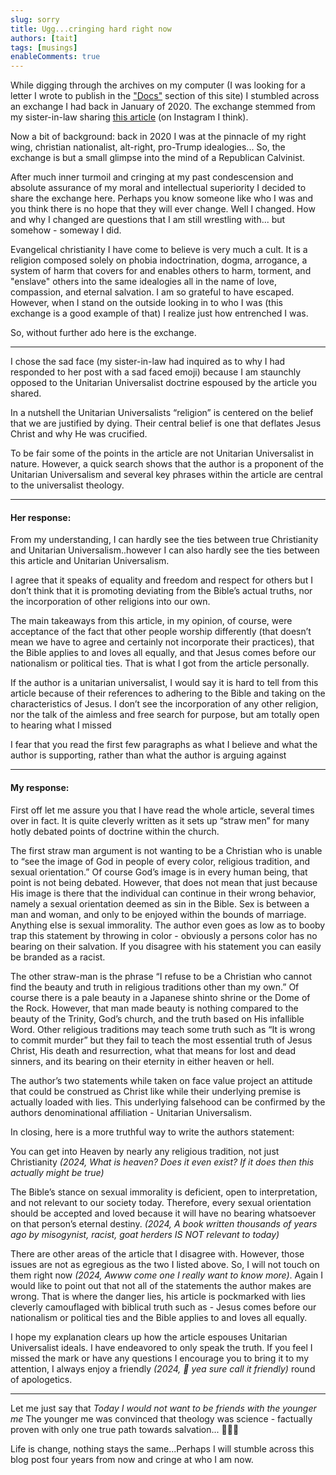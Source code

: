 ```yaml
---
slug: sorry
title: Ugg...cringing hard right now
authors: [tait]
tags: [musings]
enableComments: true
---
```


While digging through the archives on my computer (I was looking for a letter I wrote to publish in the ["Docs"](/docs/) section of this site) I stumbled across an exchange I had back in January of 2020. The exchange stemmed from my sister-in-law sharing [this article](https://johnpavlovitz.com/2016/10/21/the-kind-of-christian-i-refuse-to-be/) (on Instagram I think).

Now a bit of background: back in 2020 I was at the pinnacle of my right wing, christian nationalist, alt-right, pro-Trump idealogies... So, the exchange is but a small glimpse into the mind of a Republican Calvinist.

After much inner turmoil and cringing at my past condescension and absolute assurance of my moral and intellectual superiority I decided to share the exchange here. Perhaps you know someone like who I was and you think there is no hope that they will ever change. Well I changed. How and why I changed are questions that I am still wrestling with... but somehow - someway I did.

Evangelical christianity I have come to believe is very much a cult. It is a religion composed solely on phobia indoctrination, dogma, arrogance, a system of harm that covers for and enables others to harm, torment, and "enslave" others into the same idealogies all in the name of love, compassion, and eternal salvation. I am so grateful to have escaped. However, when I stand on the outside looking in to who I was (this exchange is a good example of that) I realize just how entrenched I was.

So, without further ado here is the exchange.

---

I chose the sad face (my sister-in-law had inquired as to why I had responded to her post with a sad faced emoji) because I am staunchly opposed to the Unitarian Universalist doctrine espoused by the article you shared.

In a nutshell the Unitarian Universalists “religion” is centered on the belief that we are justified by dying. Their central belief is one that deflates Jesus Christ and why He was crucified.

To be fair some of the points in the article are not Unitarian Universalist in nature. However, a quick search shows that the author is a proponent of the Unitarian Universalism and several key phrases within the article are central to the universalist theology.

---

#### Her response:

From my understanding, I can hardly see the ties between true Christianity and Unitarian Universalism..however I can also hardly see the ties between this article and Unitarian Universalism.

I agree that it speaks of equality and freedom and respect for others but I don’t think that it is promoting deviating from the Bible’s actual truths, nor the incorporation of other religions into our own.

The main takeaways from this article, in my opinion, of course, were acceptance of the fact that other people worship differently (that doesn’t mean we have to agree and certainly not incorporate their practices), that the Bible applies to and loves all equally, and that Jesus comes before our nationalism or political ties. That is what I got from the article personally.

If the author is a unitarian universalist, I would say it is hard to tell from this article because of their references to adhering to the Bible and taking on the characteristics of Jesus. I don’t see the incorporation of any other religion, nor the talk of the aimless and free search for purpose, but am totally open to hearing what I missed

I fear that you read the first few paragraphs as what I believe and what the author is supporting, rather than what the author is arguing against

---

#### My response:

First off let me assure you that I have read the whole article, several times over in fact. It is quite cleverly written as it sets up “straw men” for many hotly debated points of doctrine within the church.

The first straw man argument is not wanting to be a Christian who is unable to “see the image of God in people of every color, religious tradition, and sexual orientation.”
Of course God’s image is in every human being, that point is not being debated. However, that does not mean that just because His image is there that the individual can continue in their wrong behavior, namely a sexual orientation deemed as sin in the Bible.
Sex is between a man and woman, and only to be enjoyed within the bounds of marriage. Anything else is sexual immorality. The author even goes as low as to booby trap this statement by throwing in color - obviously a persons color has no bearing on their salvation. If you disagree with his statement you can easily be branded as a racist.

The other straw-man is the phrase “I refuse to be a Christian who cannot find the beauty and truth in religious traditions other than my own.”
Of course there is a pale beauty in a Japanese shinto shrine or the Dome of the Rock. However, that man made beauty is nothing compared to the beauty of the Trinity, God’s church, and the truth based on His infallible Word. Other religious traditions may teach some truth such as “It is wrong to commit murder” but they fail to teach the most essential truth of Jesus Christ, His death and resurrection, what that means for lost and dead sinners, and its bearing on their eternity in either heaven or hell.

The author’s two statements while taken on face value project an attitude that could be construed as Christ like while their underlying premise is actually loaded with lies. This underlying falsehood can be confirmed by the authors denominational affiliation - Unitarian Universalism.

In closing, here is a more truthful way to write the authors statement:

You can get into Heaven by nearly any religious tradition, not just Christianity _(2024, What is heaven? Does it even exist? If it does then this actually might be true)_

The Bible’s stance on sexual immorality is deficient, open to interpretation, and not relevant to our society today. Therefore, every sexual orientation should be accepted and loved because it will have no bearing whatsoever on that person’s eternal destiny. _(2024, A book written thousands of years ago by misogynist, racist, goat herders IS NOT relevant to today)_

There are other areas of the article that I disagree with. However, those issues are not as egregious as the two I listed above. So, I will not touch on them right now _(2024, Awww come one I really want to know more)_. Again I would like to point out that not all of the statements the author makes are wrong. That is where the danger lies, his article is pockmarked with lies cleverly camouflaged with biblical truth such as - Jesus comes before our nationalism or political ties and the Bible applies to and loves all equally.

I hope my explanation clears up how the article espouses Unitarian Universalist ideals.
I have endeavored to only speak the truth. If you feel I missed the mark or have any questions I encourage you to bring it to my attention, I always enjoy a friendly _(2024, 🤣 yea sure call it friendly)_ round of apologetics.

---

Let me just say that _Today I would not want to be friends with the younger me_ The younger me was convinced that theology was science - factually proven with only one true path towards salvation... 🥱🤢🤮

Life is change, nothing stays the same...Perhaps I will stumble across this blog post four years from now and cringe at who I am now.
